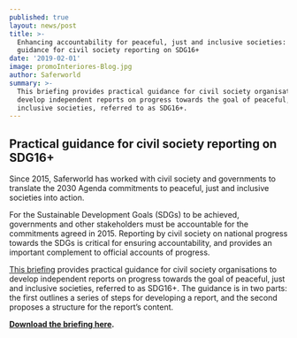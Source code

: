 ```yaml
---
published: true
layout: news/post
title: >-
  Enhancing accountability for peaceful, just and inclusive societies: Practical
  guidance for civil society reporting on SDG16+
date: '2019-02-01'
image: promoInteriores-Blog.jpg
author: Saferworld
summary: >-
  This briefing provides practical guidance for civil society organisations to
  develop independent reports on progress towards the goal of peaceful, just and
  inclusive societies, referred to as SDG16+.
---
```

## Practical guidance for civil society reporting on SDG16+

Since 2015, Saferworld has worked with civil society and governments to translate the 2030 Agenda commitments to peaceful, just and inclusive societies into action.

For the Sustainable Development Goals (SDGs) to be achieved, governments and other stakeholders must be accountable for the commitments agreed in 2015. Reporting by civil society on national progress towards the SDGs is critical for ensuring accountability, and provides an important complement to official accounts of progress.

[This briefing](https://www.saferworld.org.uk/resources/publications/1201-enhancing-accountability-for-peaceful-just-and-inclusive-societies-practical-guidance-for-civil-society-reporting-on-sdg16) provides practical guidance for civil society organisations to develop independent reports on progress towards the goal of peaceful, just and inclusive societies, referred to as SDG16+. The guidance is in two parts: the first outlines a series of steps for developing a report, and the second proposes a structure for the report’s content.

**[Download the briefing here](https://www.saferworld.org.uk/downloads/practical-guidance-for-civil-society-reporting-on-sdg16-.pdf).**
